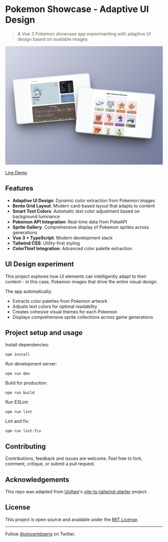 # Pokemon Showcase - Adaptive UI Design

> A Vue 3 Pokemon showcase app experimenting with adaptive UI design based on available images

![Pokemon Adaptive UI Preview](./public/preview.png)

[Live Demo](https://myurtsev.github.io/pokemon-adaptive-ui-experiment/)

## Features

- **Adaptive UI Design**: Dynamic color extraction from Pokemon images
- **Bento Grid Layout**: Modern card-based layout that adapts to content
- **Smart Text Colors**: Automatic text color adjustment based on background luminance
- **Pokemon API Integration**: Real-time data from PokeAPI
- **Sprite Gallery**: Comprehensive display of Pokemon sprites across generations
- **Vue 3 + TypeScript**: Modern development stack
- **Tailwind CSS**: Utility-first styling
- **ColorThief Integration**: Advanced color palette extraction

## UI Design experiment

This project explores how UI elements can intelligently adapt to their content - in this case, Pokemon images that drive the entire visual design.

The app automatically:
- Extracts color palettes from Pokemon artwork
- Adjusts text colors for optimal readability
- Creates cohesive visual themes for each Pokemon
- Displays comprehensive sprite collections across game generations

## Project setup and usage

Install dependencies:

```
npm install
```

Run development server:

```
npm run dev
```

Build for produciton:

```
npm run build
```

Run ESLint:

```
npm run lint
```

Lint and fix:

```
npm run lint:fix
```

## Contributing

Contributions, feedback and issues are welcome. Feel free to fork, comment, critique, or submit a pull request.

## Acknowledgements

This repo was adapted from [Unihen](https://twitter.com/uninen)'s [vite-ts-tailwind-starter](https://github.com/Uninen/vite-ts-tailwind-starter) project.

## License

This project is open source and available under the [MIT License](LICENSE).

---

Follow [@vincentdoerig](https://twitter.com/vincentdoerig) on Twitter.
